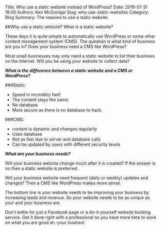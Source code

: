 Title: Why use a static website instead of WordPress?
Date: 2019-01-31 18:00
Authors: Ken McGonigal
Slug: why-use-static-websites
Category: Blog
Summary: The reasons to use a static website.



##Why use a static website? What is a static website?

These days it is quite simple to automatically use WordPress or some
other content management system (CMS). The question is what kind of
business are you in? Does your business need a CMS like WordPress?

Most small businesses may only need a static website to list thier
business on the internet. Will you be using your website to collect data?

***What is the difference between a static website and a CMS or WordPress?***

###Static:

- Speed in incredibly fast!
- The content stays the same.
- No database.
- More secure as there is no database to hack.

###CMS:

- content is dynamic and changes regularily
- Uses database
- Not as fast due to server and database calls
- Can be updated by users with different security levels

***What are your business needs?***

Will your business website change much after it is created? If the answer is
no then a static website is preferred.

Will your business website need frequent (daily or weekly) updates and changes?
Then  a CMS like WordPress makes more sense.

The bottom line is your website needs to be improving your business by
increasing leads and revenue. So your website needs to be as unique as your and
your business are.

Don't settle for just a Facebook page or a do-it-yourself website building service.
Get it done right with a professional so you have more time to work on what you are
good at--your busines!
